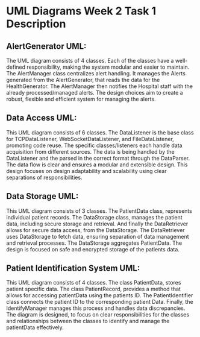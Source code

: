 # UML Diagrams Week 2 Task 1 Description

## AlertGenerator UML:
The UML diagram consists of 4 classes. Each of the classes have a well-defined responsibility, making the system modular and easier to maintain. The AlertManager class centralizes alert handling. It manages the Alerts generated from the AlertGenerator, that reads the data for the HealthGenerator. The AlertManager then notifies the Hospital staff with the already processed/managed alerts. The design choices aim to create a robust, flexible and efficient system for managing the alerts. 
## Data Access UML:
This UML diagram consists of 6 classes. The DataListener is the base class for TCPDataListener, WebSocketDataListener, and FileDataListener, promoting code reuse. The specific classes/listeners each handle data acquisition from different sources. The data is being handled by the DataListener and the parsed in the correct format through the DataParser. The data flow is clear and ensures a modular and extensible design. This design focuses on design adaptability and scalability using clear separations of responsibilities.
## Data Storage UML:
This UML diagram consists of 3 classes. The PatientData class, represents individual patient records. The DataStorage class, manages the patient data, including secure storage and retrieval. And finally the DataRetriever allows for secure data access, from the DataStorage. The DataRetriever uses DataStorage to fetch data, ensuring separation of data management and retrieval processes. The DataStorage aggregates PatientData. The design is focused on safe and encrypted storage of the patients data. 
## Patient Identification System UML:
This UML diagram consists of 4 classes. The class PatientData, stores patient specific data. The class PatientRecord, provides a method that allows for accessing patientData using the patients ID. The PatientIdentifier class connects the patient ID to the corresponding patient Data. Finally, the IdentifyManager manages this process and handles data discrepancies. The diagram is designed, to focus on clear responsibilities for the classes and relationships between the classes to identify and manage the patientData effectively. 
